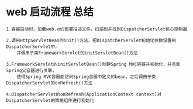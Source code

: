 # web 启动流程 总结

    1.容器启动时，加载web.xml部署描述文件，扫描到并找到DispatcherServlet核心控制器
    
    2.调用HttpServletBean的init()方法，把DispatcherServlet初始化参数设置到DispatcherServlet中，
        并调用子类FrameworkServlet的initServletBean()方法
    
    3.FrameworkServlet的initServletBean()创建Spring MVC容器并初始化，并且和Spring父容器进行关联，
        使得Spring MVC容器能访问Spring容器中定义的bean，之后调用子类DispatcherServlet的onRefresh()方法
   
    4.DispatcherServlet的onRefresh(ApplicationContext context)对DispatcherServlet的策略组件进行初始化